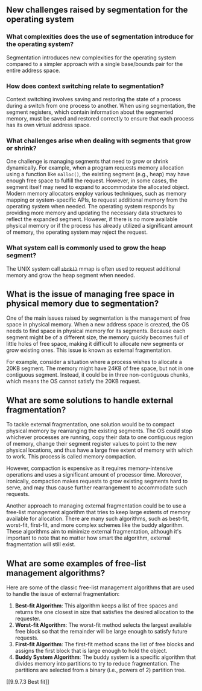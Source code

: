## New challenges raised by segmentation for the operating system
### What complexities does the use of segmentation introduce for the operating system?

Segmentation introduces new complexities for the operating system compared to a simpler approach with a single base/bounds pair for the entire address space.

### How does context switching relate to segmentation?

Context switching involves saving and restoring the state of a process during a switch from one process to another. When using segmentation, the segment registers, which contain information about the segmented memory, must be saved and restored correctly to ensure that each process has its own virtual address space.

### What challenges arise when dealing with segments that grow or shrink?

One challenge is managing segments that need to grow or shrink dynamically. For example, when a program requests memory allocation using a function like `malloc()`, the existing segment (e.g., heap) may have enough free space to fulfill the request. However, in some cases, the segment itself may need to expand to accommodate the allocated object. Modern memory allocators employ various techniques, such as memory mapping or system-specific APIs, to request additional memory from the operating system when needed. The operating system responds by providing more memory and updating the necessary data structures to reflect the expanded segment. However, if there is no more available physical memory or if the process has already utilized a significant amount of memory, the operating system may reject the request.

### What system call is commonly used to grow the heap segment?

The UNIX system call ~~`sbrk()`~~ mmap is often used to request additional memory and grow the heap segment when needed.

## What is the issue of managing free space in physical memory due to segmentation?

One of the main issues raised by segmentation is the management of free space in physical memory. When a new address space is created, the OS needs to find space in physical memory for its segments. Because each segment might be of a different size, the memory quickly becomes full of little holes of free space, making it difficult to allocate new segments or grow existing ones. This issue is known as external fragmentation.

For example, consider a situation where a process wishes to allocate a 20KB segment. The memory might have 24KB of free space, but not in one contiguous segment. Instead, it could be in three non-contiguous chunks, which means the OS cannot satisfy the 20KB request.

## What are some solutions to handle external fragmentation?

To tackle external fragmentation, one solution would be to compact physical memory by rearranging the existing segments. The OS could stop whichever processes are running, copy their data to one contiguous region of memory, change their segment register values to point to the new physical locations, and thus have a large free extent of memory with which to work. This process is called memory compaction.

However, compaction is expensive as it requires memory-intensive operations and uses a significant amount of processor time. Moreover, ironically, compaction makes requests to grow existing segments hard to serve, and may thus cause further rearrangement to accommodate such requests.

Another approach to managing external fragmentation could be to use a free-list management algorithm that tries to keep large extents of memory available for allocation. There are many such algorithms, such as best-fit, worst-fit, first-fit, and more complex schemes like the buddy algorithm. These algorithms aim to minimize external fragmentation, although it's important to note that no matter how smart the algorithm, external fragmentation will still exist.

## What are some examples of free-list management algorithms?

Here are some of the classic free-list management algorithms that are used to handle the issue of external fragmentation:

1. **Best-fit Algorithm**: This algorithm keeps a list of free spaces and returns the one closest in size that satisfies the desired allocation to the requester.
2. **Worst-fit Algorithm**: The worst-fit method selects the largest available free block so that the remainder will be large enough to satisfy future requests.
3. **First-fit Algorithm**: The first-fit method scans the list of free blocks and assigns the first block that is large enough to hold the object.
4. **Buddy System Algorithm**: The buddy system is a specific algorithm that divides memory into partitions to try to reduce fragmentation. The partitions are selected from a binary (i.e., powers of 2) partition tree.

[[9.9.7.3 Best fit]]